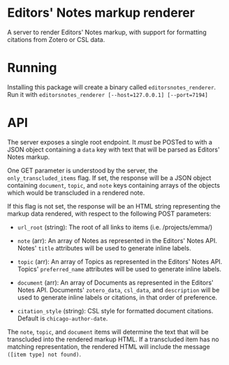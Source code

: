 # Editors' Notes markup renderer
A server to render Editors' Notes markup, with support for formatting citations
from Zotero or CSL data.

# Running
Installing this package will create a binary called `editorsnotes_renderer`.
Run it with `editorsnotes_renderer [--host=127.0.0.1] [--port=7194]`

# API
The server exposes a single root endpoint. It *must* be POSTed to with a JSON
object containing a `data` key with text that will be parsed as Editors' Notes
markup.

One GET parameter is understood by the server, the `only_transcluded_items`
flag.  If set, the response will be a JSON object containing `document`,
`topic`, and `note` keys containing arrays of the objects which would be
transcluded in a rendered note.

If this flag is not set, the response will be an HTML string representing the
markup data rendered, with respect to the following POST parameters:

  * `url_root` (string): The root of all links to items (i.e. /projects/emma/)

  * `note` (arr): An array of Notes as represented in the Editors' Notes API.
    Notes' `title` attributes will be used to generate inline labels.

  * `topic` (arr): An array of Topics as represented in the Editors' Notes API.
    Topics' `preferred_name` attributes will be used to generate inline labels.

  * `document` (arr): An array of Documents as represented in the Editors'
    Notes API. Documents' `zotero_data`, `csl_data`, and `description` will be
    used to generate inline labels or citations, in that order of preference.

  * `citation_style` (string): CSL style for formatted document citations.
    Default is `chicago-author-date`.

The `note`, `topic`, and `document` items will determine the text that will be
transcluded into the rendered markup HTML. If a transcluded item has no matching
representation, the rendered HTML will include the message `([item type] not
found)`.
